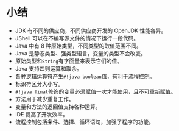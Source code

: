 # 小结

- JDK 有不同的供应商，不同供应商开发的 OpenJDK 性能各异。
- JShell 可以在不编写源文件的情况下运行一段代码。
- Java 中有 8 种原始类型，不同类型的取值范围不同。
- Java 是静态类型、强类型语言，变量的类型不会改变。
- 原始类型和`String`有字面量来表示它们的值。
- Java 支持四则运算和取余。
- 各种逻辑运算符产生`#!java boolean`值，有利于流程控制。
- 标识符区分大小写。
- `#!java final`修饰的变量必须赋值一次才能使用，且不可重新赋值。
- 方法用于减少重复工作。
- 变量和方法的返回值支持各种运算。
- IDE 提高了开发效率。
- 流程控制包括条件、选择、循环语句，加强了程序的功能。
